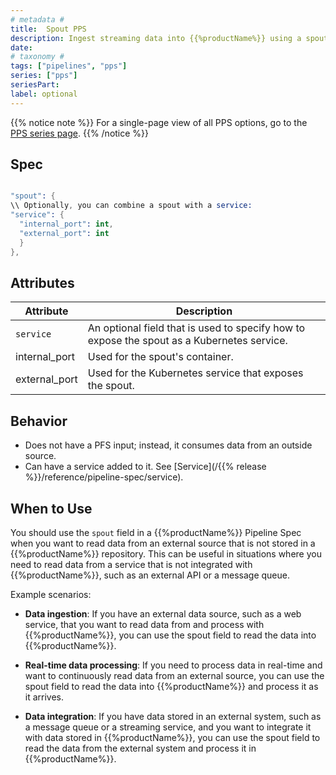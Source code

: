 ```yaml
---
# metadata # 
title:  Spout PPS
description: Ingest streaming data into {{%productName%}} using a spout pipeline.
date: 
# taxonomy #
tags: ["pipelines", "pps"]
series: ["pps"]
seriesPart:
label: optional
---
```


{{% notice note %}}
For a single-page view of all PPS options, go to the [PPS series page](/series/pps).
{{% /notice %}}

## Spec 

```s

"spout": {
\\ Optionally, you can combine a spout with a service:
"service": {
  "internal_port": int,
  "external_port": int
  }
},

```

## Attributes 

|Attribute| Description|
|-|-|
|`service`|An optional field that is used to specify how to expose the spout as a Kubernetes service.|
|internal_port| Used for the spout's container.|
|external_port| Used for the Kubernetes service that exposes the spout.|

## Behavior 

- Does not have a PFS input; instead, it consumes data from an outside source.
- Can have a service added to it. See [Service](/{{% release %}}/reference/pipeline-spec/service).

## When to Use 

You should use the `spout` field in a {{%productName%}} Pipeline Spec when you want to read data from an external source that is not stored in a {{%productName%}} repository. This can be useful in situations where you need to read data from a service that is not integrated with {{%productName%}}, such as an external API or a message queue.

Example scenarios:

- **Data ingestion**: If you have an external data source, such as a web service, that you want to read data from and process with {{%productName%}}, you can use the spout field to read the data into {{%productName%}}.

- **Real-time data processing**: If you need to process data in real-time and want to continuously read data from an external source, you can use the spout field to read the data into {{%productName%}} and process it as it arrives.

- **Data integration**: If you have data stored in an external system, such as a message queue or a streaming service, and you want to integrate it with data stored in {{%productName%}}, you can use the spout field to read the data from the external system and process it in {{%productName%}}.